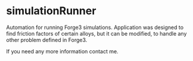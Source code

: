 simulationRunner
===============
Automation for running Forge3 simulations. Application was designed to find friction factors of certain alloys, but it can be modified, to handle any other problem defined in Forge3. 

If you need any more information contact me.
